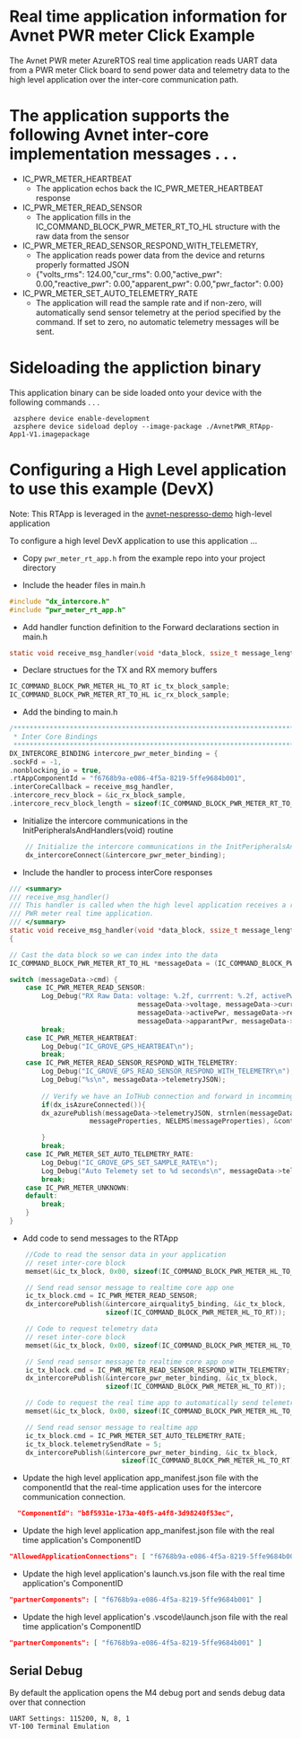 # Real time application information for Avnet PWR meter Click Example

The Avnet PWR meter AzureRTOS real time application reads UART data from a PWR meter Click board to send power data and telemetry data to the high level application over the inter-core communication path.
 
# The application supports the following Avnet inter-core implementation messages . . .

* IC_PWR_METER_HEARTBEAT 
  * The application echos back the IC_PWR_METER_HEARTBEAT response
* IC_PWR_METER_READ_SENSOR
  * The application fills in the IC_COMMAND_BLOCK_PWR_METER_RT_TO_HL structure with the raw data from the sensor
* IC_PWR_METER_READ_SENSOR_RESPOND_WITH_TELEMETRY, 
  * The application reads power data from the device and returns properly formatted JSON
  * {"volts_rms": 124.00,"cur_rms": 0.00,"active_pwr": 0.00,"reactive_pwr": 0.00,"apparent_pwr": 0.00,"pwr_factor": 0.00}
* IC_PWR_METER_SET_AUTO_TELEMETRY_RATE
  * The application will read the sample rate and if non-zero, will automatically send sensor telemetry at the period specified by the command.  If set to zero, no automatic telemetry messages will be sent. 

# Sideloading the appliction binary

This application binary can be side loaded onto your device with the following commands . . .

     azsphere device enable-development
     azsphere device sideload deploy --image-package ./AvnetPWR_RTApp-App1-V1.imagepackage

# Configuring a High Level application to use this example (DevX)

Note: This RTApp is leveraged in the [avnet-nespresso-demo](https://github.com/Avnet/AzureSphereDevX.Examples/tree/master/avnet_nespresso_demo) high-level application

To configure a high level DevX application to use this application ...

* Copy ```pwr_meter_rt_app.h``` from the example repo into your project directory

* Include the header files in main.h

```c
#include "dx_intercore.h"
#include "pwr_meter_rt_app.h"
```

* Add handler function definition to the Forward declarations section in main.h
```c
static void receive_msg_handler(void *data_block, ssize_t message_length);
```

* Declare structues for the TX and RX memory buffers
```c
IC_COMMAND_BLOCK_PWR_METER_HL_TO_RT ic_tx_block_sample;
IC_COMMAND_BLOCK_PWR_METER_RT_TO_HL ic_rx_block_sample;
```

* Add the binding to main.h
```c
/****************************************************************************************
 * Inter Core Bindings
 *****************************************************************************************/
DX_INTERCORE_BINDING intercore_pwr_meter_binding = {
.sockFd = -1,
.nonblocking_io = true,
.rtAppComponentId = "f6768b9a-e086-4f5a-8219-5ffe9684b001",
.interCoreCallback = receive_msg_handler,
.intercore_recv_block = &ic_rx_block_sample,
.intercore_recv_block_length = sizeof(IC_COMMAND_BLOCK_PWR_METER_RT_TO_HL)};
```

* Initialize the intercore communications in the InitPeripheralsAndHandlers(void) routine
```c
    // Initialize the intercore communications in the InitPeripheralsAndHandlers(void) routine
    dx_intercoreConnect(&intercore_pwr_meter_binding);
```
* Include the handler to process interCore responses
```c
/// <summary>
/// receive_msg_handler()
/// This handler is called when the high level application receives a raw data read response from the 
/// PWR meter real time application.
/// </summary>
static void receive_msg_handler(void *data_block, ssize_t message_length)
{

// Cast the data block so we can index into the data
IC_COMMAND_BLOCK_PWR_METER_RT_TO_HL *messageData = (IC_COMMAND_BLOCK_PWR_METER_RT_TO_HL*) data_block;

switch (messageData->cmd) {
    case IC_PWR_METER_READ_SENSOR:
        Log_Debug("RX Raw Data: voltage: %.2f, currrent: %.2f, activePwr: %.2f, reactivePwr: %.2f, apparantPwr: %.2f, pwrFactor: %.2f\n",
                    			messageData->voltage, messageData->current, 
								messageData->activePwr, messageData->reactivePwr, 
								messageData->apparantPwr, messageData->pwrFactor);
        break;
    case IC_PWR_METER_HEARTBEAT:
        Log_Debug("IC_GROVE_GPS_HEARTBEAT\n");
        break;
    case IC_PWR_METER_READ_SENSOR_RESPOND_WITH_TELEMETRY:
        Log_Debug("IC_GROVE_GPS_READ_SENSOR_RESPOND_WITH_TELEMETRY\n");
        Log_Debug("%s\n", messageData->telemetryJSON);
        
        // Verify we have an IoTHub connection and forward in incomming JSON telemetry data
        if(dx_isAzureConnected()){
        dx_azurePublish(messageData->telemetryJSON, strnlen(messageData->telemetryJSON, JSON_STRING_MAX_SIZE), 
                    messageProperties, NELEMS(messageProperties), &contentProperties);

        }
        break;
    case IC_PWR_METER_SET_AUTO_TELEMETRY_RATE:
        Log_Debug("IC_GROVE_GPS_SET_SAMPLE_RATE\n");
        Log_Debug("Auto Telemety set to %d seconds\n", messageData->telemtrySendRate);
        break;
    case IC_PWR_METER_UNKNOWN:
    default:
        break;
    }
}
```
* Add code to send messages to the RTApp
```c
    //Code to read the sensor data in your application
    // reset inter-core block
    memset(&ic_tx_block, 0x00, sizeof(IC_COMMAND_BLOCK_PWR_METER_HL_TO_RT));

    // Send read sensor message to realtime core app one
    ic_tx_block.cmd = IC_PWR_METER_READ_SENSOR;
    dx_intercorePublish(&intercore_airquality5_binding, &ic_tx_block,
                        sizeof(IC_COMMAND_BLOCK_PWR_METER_HL_TO_RT));

    // Code to request telemetry data 
    // reset inter-core block
    memset(&ic_tx_block, 0x00, sizeof(IC_COMMAND_BLOCK_PWR_METER_HL_TO_RT));

    // Send read sensor message to realtime core app one
    ic_tx_block.cmd = IC_PWR_METER_READ_SENSOR_RESPOND_WITH_TELEMETRY;
    dx_intercorePublish(&intercore_pwr_meter_binding, &ic_tx_block,
                        sizeof(IC_COMMAND_BLOCK_PWR_METER_HL_TO_RT));

    // Code to request the real time app to automatically send telemetry data every 5 seconds
    memset(&ic_tx_block, 0x00, sizeof(IC_COMMAND_BLOCK_PWR_METER_HL_TO_RT));

    // Send read sensor message to realtime app
    ic_tx_block.cmd = IC_PWR_METER_SET_AUTO_TELEMETRY_RATE;
    ic_tx_block.telemetrySendRate = 5;
    dx_intercorePublish(&intercore_pwr_meter_binding, &ic_tx_block,
                            sizeof(IC_COMMAND_BLOCK_PWR_METER_HL_TO_RT));     
```
* Update the high level application app_manifest.json file with the componentId that the real-time application uses for the intercore communication connection.
 ```JSON
   "ComponentId": "b8f5931e-173a-40f5-a4f8-3d98240f53ec",
 ```
* Update the high level application app_manifest.json file with the real time application's ComponentID
 ```JSON
 "AllowedApplicationConnections": [ "f6768b9a-e086-4f5a-8219-5ffe9684b001" ]
 ```
* Update the high level application's launch.vs.json  file with the real time application's ComponentID
 ```JSON
"partnerComponents": [ "f6768b9a-e086-4f5a-8219-5ffe9684b001" ]
```
* Update the high level application's .vscode\launch.json  file with the real time application's ComponentID
 ```JSON
"partnerComponents": [ "f6768b9a-e086-4f5a-8219-5ffe9684b001" ]
 ```

## Serial Debug
By default the application opens the M4 debug port and sends debug data over that connection

    UART Settings: 115200, N, 8, 1
    VT-100 Terminal Emulation
